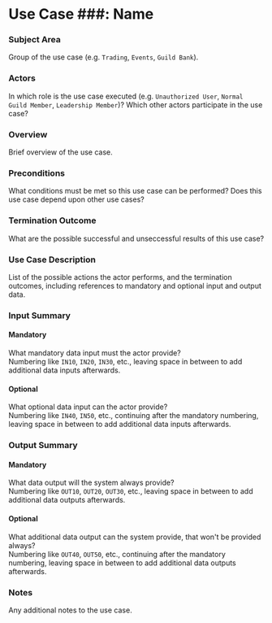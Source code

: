 # Use Case ###: Name

### Subject Area
Group of the use case (e.g. `Trading`, `Events`, `Guild Bank`).

### Actors
In which role is the use case executed (e.g. `Unauthorized User`, `Normal Guild Member`, `Leadership Member`)?
Which other actors participate in the use case?

### Overview
Brief overview of the use case.

### Preconditions
What conditions must be met so this use case can be performed? Does this use case depend upon other use cases?

### Termination Outcome
What are the possible successful and unseccessful results of this use case?

### Use Case Description
List of the possible actions the actor performs, and the termination outcomes, including references to mandatory and optional input and output data.

### Input Summary
#### Mandatory
What mandatory data input must the actor provide?  
Numbering like `IN10`, `IN20`, `IN30`, etc., leaving space in between to add additional data inputs afterwards.

#### Optional
What optional data input can the actor provide?  
Numbering like `IN40`, `IN50`, etc., continuing after the mandatory numbering, leaving space in between to add additional data inputs afterwards.

### Output Summary
#### Mandatory
What data output will the system always provide?  
Numbering like `OUT10`, `OUT20`, `OUT30`, etc., leaving space in between to add additional data outputs afterwards.

#### Optional
What additional data output can the system provide, that won't be provided always?  
Numbering like `OUT40`, `OUT50`, etc., continuing after the mandatory numbering, leaving space in between to add additional data outputs afterwards.

### Notes
Any additional notes to the use case.
